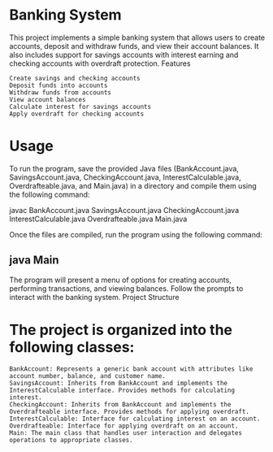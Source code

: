 # Banking System

This project implements a simple banking system that allows users to create accounts, deposit and withdraw funds, and view their account balances. It also includes support for savings accounts with interest earning and checking accounts with overdraft protection.
Features

    Create savings and checking accounts
    Deposit funds into accounts
    Withdraw funds from accounts
    View account balances
    Calculate interest for savings accounts
    Apply overdraft for checking accounts

# Usage

To run the program, save the provided Java files (BankAccount.java, SavingsAccount.java, CheckingAccount.java, InterestCalculable.java, Overdrafteable.java, and Main.java) in a directory and compile them using the following command:

javac BankAccount.java SavingsAccount.java CheckingAccount.java InterestCalculable.java Overdrafteable.java Main.java

Once the files are compiled, run the program using the following command:

## java Main

The program will present a menu of options for creating accounts, performing transactions, and viewing balances. Follow the prompts to interact with the banking system.
Project Structure

# The project is organized into the following classes:

    BankAccount: Represents a generic bank account with attributes like account number, balance, and customer name.
    SavingsAccount: Inherits from BankAccount and implements the InterestCalculable interface. Provides methods for calculating interest.
    CheckingAccount: Inherits from BankAccount and implements the Overdrafteable interface. Provides methods for applying overdraft.
    InterestCalculable: Interface for calculating interest on an account.
    Overdrafteable: Interface for applying overdraft on an account.
    Main: The main class that handles user interaction and delegates operations to appropriate classes.